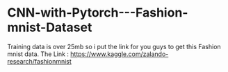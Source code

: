 # CNN-with-Pytorch---Fashion-mnist-Dataset
Training data is over 25mb so i put the link for you guys to get this Fashion mnist data.
The Link : https://www.kaggle.com/zalando-research/fashionmnist

